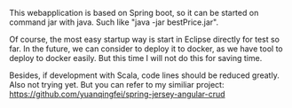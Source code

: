 This webapplication is based on Spring boot, so it can be started on command jar with java. Such like "java -jar bestPrice.jar".

Of course, the most easy startup way is start in Eclipse directly for test so far.  In the future, we can consider to deploy it to docker, as we have tool to deploy to docker easily. But this time I will not do this for saving time.

Besides, if development with Scala, code lines should be reduced greatly. Also not trying yet.  But you can refer to my similiar project: https://github.com/yuanqingfei/spring-jersey-angular-crud 


